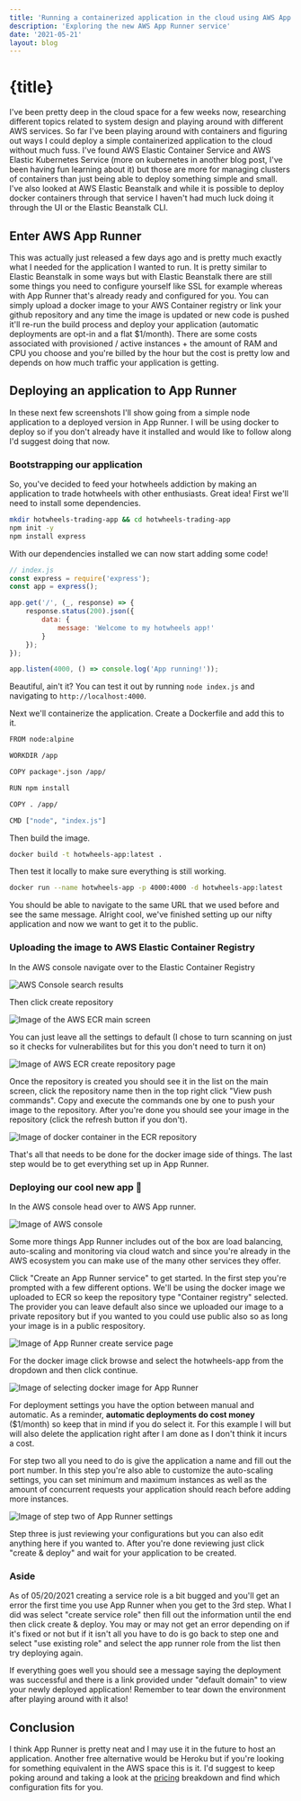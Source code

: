 ```yaml
---
title: 'Running a containerized application in the cloud using AWS App Runner '
description: 'Exploring the new AWS App Runner service'
date: '2021-05-21'
layout: blog
---
```


# {title}

I've been pretty deep in the cloud space for a few weeks now, researching different topics related to system design and playing around with different AWS services. So far I've been playing around with containers and figuring out ways I could deploy a simple containerized application to the cloud without much fuss. I've found AWS Elastic Container Service and AWS Elastic Kubernetes Service (more on kubernetes in another blog post, I've been having fun learning about it) but those are more for managing clusters of containers than just being able to deploy something simple and small. I've also looked at AWS Elastic Beanstalk and while it is possible to deploy docker containers through that service I haven't had much luck doing it through the UI or the Elastic Beanstalk CLI.

## Enter AWS App Runner

This was actually just released a few days ago and is pretty much exactly what I needed for the application I wanted to run. It is pretty similar to Elastic Beanstalk in some ways but with Elastic Beanstalk there are still some things you need to configure yourself like SSL for example whereas with App Runner that's already ready and configured for you. You can simply upload a docker image to your AWS Container registry or link your github repository and any time the image is updated or new code is pushed it'll re-run the build process and deploy your application (automatic deployments are opt-in and a flat $1/month). There are some costs associated with provisioned / active instances + the amount of RAM and CPU you choose and you're billed by the hour but the cost is pretty low and depends on how much traffic your application is getting.

## Deploying an application to App Runner

In these next few screenshots I'll show going from a simple node application to a deployed version in App Runner. I will be using docker to deploy so if you don't already have it installed and would like to follow along I'd suggest doing that now.

### Bootstrapping our application

So, you've decided to feed your hotwheels addiction by making an application to trade hotwheels with other enthusiasts. Great idea! First we'll need to install some dependencies.

```bash
mkdir hotwheels-trading-app && cd hotwheels-trading-app
npm init -y
npm install express
```

With our dependencies installed we can now start adding some code!

```javascript
// index.js
const express = require('express');
const app = express();

app.get('/', (_, response) => {
	response.status(200).json({
		data: {
			message: 'Welcome to my hotwheels app!'
		}
	});
});

app.listen(4000, () => console.log('App running!'));
```

Beautiful, ain't it? You can test it out by running `node index.js` and navigating to `http://localhost:4000`.

Next we'll containerize the application. Create a Dockerfile and add this to it.

```bash
FROM node:alpine

WORKDIR /app

COPY package*.json /app/

RUN npm install

COPY . /app/

CMD ["node", "index.js"]
```

Then build the image.

```bash
docker build -t hotwheels-app:latest .
```

Then test it locally to make sure everything is still working.

```bash
docker run --name hotwheels-app -p 4000:4000 -d hotwheels-app:latest
```

You should be able to navigate to the same URL that we used before and see the same message. Alright cool, we've finished setting up our nifty application and now we want to get it to the public.

### Uploading the image to AWS Elastic Container Registry

In the AWS console navigate over to the Elastic Container Registry

![AWS Console search results](https://www.datocms-assets.com/44755/1621569095-console.png)

Then click create repository

![Image of the AWS ECR main screen](https://www.datocms-assets.com/44755/1621569099-ecr1.png)

You can just leave all the settings to default (I chose to turn scanning on just so it checks for vulnerabilites but for this you don't need to turn it on)

![Image of AWS ECR create repository page](https://www.datocms-assets.com/44755/1621569102-ecr2.png)

Once the repository is created you should see it in the list on the main screen, click the repository name then in the top right click "View push commands". Copy and execute the commands one by one to push your image to the repository. After you're done you should see your image in the repository (click the refresh button if you don't).

![Image of docker container in the ECR repository](https://www.datocms-assets.com/44755/1621569528-ecr4.png)

That's all that needs to be done for the docker image side of things. The last step would be to get everything set up in App Runner.

### Deploying our cool new app 🚀

In the AWS console head over to AWS App runner.

![Image of AWS console](https://www.datocms-assets.com/44755/1621571455-runner1.png)

Some more things App Runner includes out of the box are
load balancing, auto-scaling and monitoring via cloud watch and since you're already in the AWS ecosystem you can make use of the many other services they offer.

Click "Create an App Runner service" to get started. In the first step you're prompted with a few different options. We'll be using the docker image we uploaded to ECR so keep the repository type "Container registry" selected. The provider you can leave default also since we uploaded our image to a private repository but if you wanted to you could use public also so as long your image is in a public respository.

![Image of App Runner create service page](https://www.datocms-assets.com/44755/1621571459-runner2.png)

For the docker image click browse and select the hotwheels-app from the dropdown and then click continue.

![Image of selecting docker image for App Runner](https://www.datocms-assets.com/44755/1621571463-runner3.png)

For deployment settings you have the option between manual and automatic. As a reminder, **automatic deployments do cost money** ($1/month) so keep that in mind if you do select it. For this example I will but will also delete the application right after I am done as I don't think it incurs a cost.

For step two all you need to do is give the application a name and fill out the port number. In this step you're also able to customize the auto-scaling settings, you can set minimum and maximum instances as well as the amount of concurrent requests your application should reach before adding more instances.

![Image of step two of App Runner settings](https://www.datocms-assets.com/44755/1621571466-runner4.png)

Step three is just reviewing your configurations but you can also edit anything here if you wanted to. After you're done reviewing just click "create & deploy" and wait for your application to be created.

### Aside

As of 05/20/2021 creating a service role is a bit bugged and you'll get an error the first time you use App Runner when you get to the 3rd step. What I did was select "create service role" then fill out the information until the end then click create & deploy. You may or may not get an error depending on if it's fixed or not but if it isn't all you have to do is go back to step one and select "use existing role" and select the app runner role from the list then try deploying again.

If everything goes well you should see a message saying the deployment was successful and there is a link provided under "default domain" to view your newly deployed application! Remember to tear down the environment after playing around with it also!

## Conclusion

I think App Runner is pretty neat and I may use it in the future to host an application. Another free alternative would be Heroku but if you're looking for something equivalent in the AWS space this is it. I'd suggest to keep poking around and taking a look at the [pricing](https://aws.amazon.com/apprunner/pricing/) breakdown and find which configuration fits for you.
